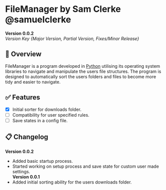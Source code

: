 # FileManager by Sam Clerke @samuelclerke
**Version 0.0.2**\
*Version Key {Major Version, Partial Version, Fixes/Minor Release}*

## :pushpin: Overview
FileManager is a program developed in [Python](https://www.python.org/) utilising its operating system libraries to navigate and manipulate the users file structures. The program is designed to automatically sort the users folders and files to become more tidy and easier to navigate.

## :white_check_mark: Features
 - [x] Initial sorter for downloads folder.
 - [ ] Compatibility for user specified rules.
 - [ ] Save states in a config file.

## :clipboard: Changelog
**Version 0.0.2**
- Added basic startup process.
- Started working on setup process and save state for custom user made settings.\
**Version 0.0.1**
- Added initial sorting ability for the users downloads folder.